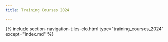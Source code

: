 ```yaml
---
title: Training Courses 2024

---
```


{% include section-navigation-tiles-clo.html type="training_courses_2024" except="index.md" %}
